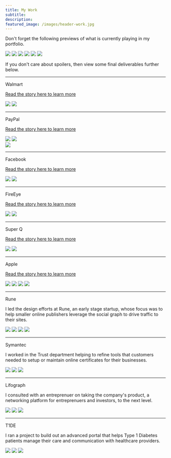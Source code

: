 ```yaml
---
title: My Work
subtitle: 
description: 
featured_image: /images/header-work.jpg
---
```


<p class="text-center">Don't forget the following previews of what is currently playing in my portfolio.</p>

<div class="gallery" data-columns="1">
	<a href="/project/walmart.html"><img src="/images/story-poster-walmart.png"></a>
	<a href="/project/vudu.html"><img src="/images/story-poster-vudu.png"></a>
	<a href="/project/paypal.html"><img src="/images/story-poster-paypal.png"></a>
	<a href="/project/facebook.html"><img src="/images/story-poster-facebook.png"></a>
	<a href="/project/fireeye.html"><img src="/images/story-poster-fireeye.png"></a>
	<a href="/project/apple.html"><img src="/images/story-poster-apple.png"></a>
</div>

<p class="text-center">If you don't care about spoilers, then view some final deliverables further below.</p>

<hr />

<p class="text-center">Walmart</p>

<p class="text-center"><a href="/project/walmart.html">Read the story here to learn more</a></p>

<div class="gallery" data-columns="1">
	<img src="/images/portfolio-walmart-1.png">
	<img src="/images/portfolio-walmart-2.png">
</div>

<hr />

<p class="text-center">PayPal</p>

<p class="text-center"><a href="/project/paypal.html">Read the story here to learn more</a></p>

<div class="gallery" data-columns="2">
	<img src="/images/portfolio-paypal-1.png">
	<img src="/images/portfolio-paypal-2.png">
</div>
<div>
	<img src="/images/portfolio-paypal-3.png">
</div>
<hr />

<p class="text-center">Facebook</p>

<p class="text-center"><a href="/project/facebook.html">Read the story here to learn more</a></p>

<div class="gallery" data-columns="1">
	<img src="/images/portfolio-facebook-1.png">
	<img src="/images/portfolio-facebook-2.png">
</div>

<hr />

<p class="text-center">FireEye</p>

<p class="text-center"><a href="/project/fireeye.html">Read the story here to learn more</a></p>

<div class="gallery" data-columns="1">
	<img src="/images/portfolio-fireeye-1.png">
	<img src="/images/portfolio-fireeye-2.png">
</div>

<hr />

<p class="text-center">Super Q</p>

<p class="text-center"><a href="/project/vudu.html">Read the story here to learn more</a></p>

<div class="gallery" data-columns="1">
	<img src="/images/portfolio-vudu-1.png">
	<img src="/images/portfolio-vudu-2.png">
</div>
<hr />

<p class="text-center">Apple </p>

<p class="text-center"><a href="/project/apple.html">Read the story here to learn more</a></p>

<div class="gallery" data-columns="1">
	<img src="/images/portfolio-apple-1.png">
	<img src="/images/portfolio-apple-2.png">
	<img src="/images/portfolio-apple-3.png">
	<img src="/images/portfolio-apple-4.png">
</div>

<hr />

<p class="text-center">Rune</p>

I led the design efforts at Rune, an early stage startup, whose focus was to help smaller online publishers leverage the social graph to drive traffic to their sites.

<div class="gallery" data-columns="1">
	<img src="/images/portfolio-rune-1.png">
	<img src="/images/portfolio-rune-2.png">
	<img src="/images/portfolio-rune-3.png">
	<img src="/images/portfolio-rune-4.png">
</div>

<hr />

<p class="text-center">Symantec</p>

I worked in the Trust department helping to refine tools that customers needed to setup or maintain online certificates for their businesses.

<div class="gallery" data-columns="1">
	<img src="/images/portfolio-symantec-1.png">
	<img src="/images/portfolio-symantec-2.png">
	<img src="/images/portfolio-symantec-4.png">
</div>

<hr />

<p class="text-center">Lifograph</p>

I consulted with an entreprenuer on taking the company's product, a networking platform for entreprenuers and investors, to the next level.

<div class="gallery" data-columns="1">
	<img src="/images/portfolio-lifograph-1.png">
	<img src="/images/portfolio-lifograph-2.png">
	<img src="/images/portfolio-lifograph-3.png">
</div>

<hr />

<p class="text-center">T1DE</p>

I ran a project to build out an advanced portal that helps Type 1 Diabetes patients manage their care and communication with healthcare providers.

<div class="gallery" data-columns="1">
	<img src="/images/portfolio-t1de-1.png">
	<img src="/images/portfolio-t1de-2.png">
	<img src="/images/portfolio-t1de-3.png">	
</div>

